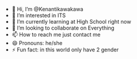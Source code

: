 - 👋 Hi, I’m @Kenantikawakawa
- 👀 I’m interested in ITS
- 🌱 I’m currently learning at High School right now
- 💞️ I’m looking to collaborate on Everything
- 📫 How to reach me just contact me
- 😄 Pronouns: he/she
- ⚡ Fun fact: in this world only have 2 gender

<!---
Kenantikawakawa/Kenantikawakawa is a ✨ special ✨ repository because its `README.md` (this file) appears on your GitHub profile.
You can click the Preview link to take a look at your changes.
--->
